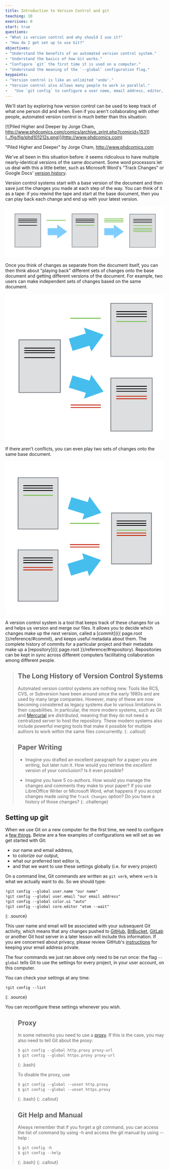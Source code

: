 ```yaml
---
title: Introduction to Version Control and git
teaching: 10
exercises: 0
start: true
questions:
- "What is version control and why should I use it?"
- "How do I get set up to use Git?"
objectives:
- "Understand the benefits of an automated version control system."
- "Understand the basics of how Git works."
- "Configure `git` the first time it is used on a computer."
- "Understand the meaning of the `--global` configuration flag."
keypoints:
- "Version control is like an unlimited 'undo'."
- "Version control also allows many people to work in parallel."
-   "Use `git config` to configure a user name, email address, editor, and other preferences once per machine."
---
```


We'll start by exploring how version control can be used
to keep track of what one person did and when.
Even if you aren't collaborating with other people,
automated version control is much better than this situation:

[![Piled Higher and Deeper by Jorge Cham, http://www.phdcomics.com/comics/archive_print.php?comicid=1531](../fig/fig/phd101212s.png)](http://www.phdcomics.com)

"Piled Higher and Deeper" by Jorge Cham, http://www.phdcomics.com

We've all been in this situation before: it seems ridiculous to have
multiple nearly-identical versions of the same document. Some word
processors let us deal with this a little better, such as Microsoft
Word's "Track Changes" or Google Docs' [version
history](https://support.google.com/docs/answer/190843?hl=en).

Version control systems start with a base version of the document and
then save just the changes you made at each step of the way. You can
think of it as a tape: if you rewind the tape and start at the base
document, then you can play back each change and end up with your
latest version.

![Changes Are Saved Sequentially](../fig/fig/play-changes.svg)

Once you think of changes as separate from the document itself, you
can then think about "playing back" different sets of changes onto the
base document and getting different versions of the document. For
example, two users can make independent sets of changes based on the
same document.

![Different Versions Can be Saved](../fig/fig/versions.svg)

If there aren't conflicts, you can even play two sets of changes onto the same base document.

![Multiple Versions Can be Merged](../fig/fig/merge.svg)

A version control system is a tool that keeps track of these changes for us and
helps us version and merge our files. It allows you to
decide which changes make up the next version, called a
[commit]({{ page.root }}/reference/#commit), and keeps useful metadata about them. The
complete history of commits for a particular project and their metadata make up
a [repository]({{ page.root }}/reference/#repository). Repositories can be kept in sync
across different computers facilitating collaboration among different people.

> ## The Long History of Version Control Systems
>
> Automated version control systems are nothing new.
> Tools like RCS, CVS, or Subversion have been around since the early 1980s and are used by many large companies.
> However, many of these are now becoming considered as legacy systems due to various limitations in their capabilities.
> In particular, the more modern systems, such as Git and [Mercurial](http://swcarpentry.github.io/hg-novice/)
> are *distributed*, meaning that they do not need a centralized server to host the repository.
> These modern systems also include powerful merging tools that make it possible for multiple authors to work within
> the same files concurrently.
{: .callout}

> ## Paper Writing
>
> *   Imagine you drafted an excellent paragraph for a paper you are writing, but later ruin it. How would you retrieve
>     the *excellent* version of your conclusion? Is it even possible?
>
> *   Imagine you have 5 co-authors. How would you manage the changes and comments they make to your paper?
>     If you use LibreOffice Writer or Microsoft Word, what happens if you accept changes made using the
>     `Track Changes` option? Do you have a history of those changes?
{: .challenge}


## Setting up git
When we use Git on a new computer for the first time, we need to configure a
[few things](http://swcarpentry.github.io/git-novice/02-setup/). Below are a
few examples of configurations we will set as we get started with Git:

*   our name and email address,
*   to colorize our output,
*   what our preferred text editor is,
*   and that we want to use these settings globally (i.e. for every project)

On a command line, Git commands are written as `git verb`,
where `verb` is what we actually want to do. So we should type:

~~~
!git config --global user.name "our name"
!git config --global user.email "our email address"
!git config --global color.ui "auto"
!git config --global core.editor "atom --wait"
~~~
{: .source}

This user name and email will be associated with your subsequent Git activity,
which means that any changes pushed to [GitHub](http://github.com/),
[BitBucket](http://bitbucket.org/), [GitLab](http://gitlab.com/) or another Git
host server in a later lesson will include this information. If you are
concerned about privacy, please review GitHub's
[instructions](https://help.github.com/articles/keeping-your-email-address-private/)
 for keeping your email address private.


The four commands we just ran above only need to be run once: the flag `--global` tells Git
to use the settings for every project, in your user account, on this computer.

You can check your settings at any time:

~~~
!git config --list
~~~
{: .source}

You can reconfigure these settings whenever you wish.

> ## Proxy
>
> In some networks you need to use a
> [proxy](https://en.wikipedia.org/wiki/Proxy_server). If this is the case, you
> may also need to tell Git about the proxy:
>
> ~~~
> $ git config --global http.proxy proxy-url
> $ git config --global https.proxy proxy-url
> ~~~
> {: .bash}
>
> To disable the proxy, use
>
> ~~~
> $ git config --global --unset http.proxy
> $ git config --global --unset https.proxy
> ~~~
> {: .bash}
{: .callout}

> ## Git Help and Manual
>
> Always remember that if you forget a git command, you can access the list of command by using -h and access the git manual by using --help :
>
> ~~~
> $ git config -h
> $ git config --help
> ~~~
> {: .bash}
{: .callout}
